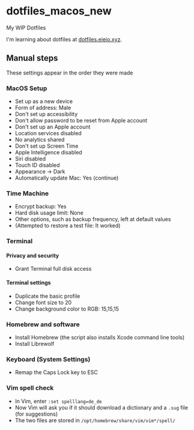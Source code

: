 # dotfiles_macos_new
My WIP Dotfiles

I'm learning about dotfiles at [dotfiles.eieio.xyz](http://dotfiles.eieio.xyz).

## Manual steps
These settings appear in the order they were made

### MacOS Setup
- Set up as a new device
- Form of address: Male
- Don't set up accessibility
- Don't allow password to be reset from Apple account
- Don't set up an Apple account
- Location services disabled
- No analytics shared
- Don't set up Screen Time
- Apple Intelligence disabled
- Siri disabled
- Touch ID disabled
- Appearance -> Dark
- Automatically update Mac: Yes (continue)

### Time Machine
- Encrypt backup: Yes
- Hard disk usage limit: None
- Other options, such as backup frequency, left at default values
- (Attempted to restore a test file: It worked)

### Terminal
#### Privacy and security
- Grant Terminal full disk access
#### Terminal settings
- Duplicate the basic profile
- Change font size to 20
- Change background color to RGB: 15,15,15

### Homebrew and software
- Install Homebrew (the script also installs Xcode command line tools)
- Install Librewolf

### Keyboard (System Settings)
- Remap the Caps Lock key to ESC

### Vim spell check
- In Vim, enter `:set spelllang=de_de`
- Now Vim will ask you if it should download a dictionary and a `.sug` file (for suggestions)
- The two files are stored in `/opt/homebrew/share/vim/vim*/spell/`
